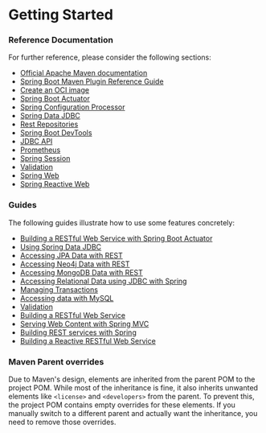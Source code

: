 # Getting Started

### Reference Documentation

For further reference, please consider the following sections:

* [Official Apache Maven documentation](https://maven.apache.org/guides/index.html)
* [Spring Boot Maven Plugin Reference Guide](https://docs.spring.io/spring-boot/3.3.7/maven-plugin)
* [Create an OCI image](https://docs.spring.io/spring-boot/3.3.7/maven-plugin/build-image.html)
* [Spring Boot Actuator](https://docs.spring.io/spring-boot/3.3.7/reference/actuator/index.html)
* [Spring Configuration Processor](https://docs.spring.io/spring-boot/3.3.7/specification/configuration-metadata/annotation-processor.html)
* [Spring Data JDBC](https://docs.spring.io/spring-boot/3.3.7/reference/data/sql.html#data.sql.jdbc)
* [Rest Repositories](https://docs.spring.io/spring-boot/3.3.7/how-to/data-access.html#howto.data-access.exposing-spring-data-repositories-as-rest)
* [Spring Boot DevTools](https://docs.spring.io/spring-boot/3.3.7/reference/using/devtools.html)
* [JDBC API](https://docs.spring.io/spring-boot/3.3.7/reference/data/sql.html)
* [Prometheus](https://docs.spring.io/spring-boot/3.3.7/reference/actuator/metrics.html#actuator.metrics.export.prometheus)
* [Spring Session](https://docs.spring.io/spring-session/reference/)
* [Validation](https://docs.spring.io/spring-boot/3.3.7/reference/io/validation.html)
* [Spring Web](https://docs.spring.io/spring-boot/3.3.7/reference/web/servlet.html)
* [Spring Reactive Web](https://docs.spring.io/spring-boot/3.3.7/reference/web/reactive.html)

### Guides

The following guides illustrate how to use some features concretely:

* [Building a RESTful Web Service with Spring Boot Actuator](https://spring.io/guides/gs/actuator-service/)
* [Using Spring Data JDBC](https://github.com/spring-projects/spring-data-examples/tree/master/jdbc/basics)
* [Accessing JPA Data with REST](https://spring.io/guides/gs/accessing-data-rest/)
* [Accessing Neo4j Data with REST](https://spring.io/guides/gs/accessing-neo4j-data-rest/)
* [Accessing MongoDB Data with REST](https://spring.io/guides/gs/accessing-mongodb-data-rest/)
* [Accessing Relational Data using JDBC with Spring](https://spring.io/guides/gs/relational-data-access/)
* [Managing Transactions](https://spring.io/guides/gs/managing-transactions/)
* [Accessing data with MySQL](https://spring.io/guides/gs/accessing-data-mysql/)
* [Validation](https://spring.io/guides/gs/validating-form-input/)
* [Building a RESTful Web Service](https://spring.io/guides/gs/rest-service/)
* [Serving Web Content with Spring MVC](https://spring.io/guides/gs/serving-web-content/)
* [Building REST services with Spring](https://spring.io/guides/tutorials/rest/)
* [Building a Reactive RESTful Web Service](https://spring.io/guides/gs/reactive-rest-service/)

### Maven Parent overrides

Due to Maven's design, elements are inherited from the parent POM to the project POM.
While most of the inheritance is fine, it also inherits unwanted elements like `<license>` and `<developers>` from the
parent.
To prevent this, the project POM contains empty overrides for these elements.
If you manually switch to a different parent and actually want the inheritance, you need to remove those overrides.

